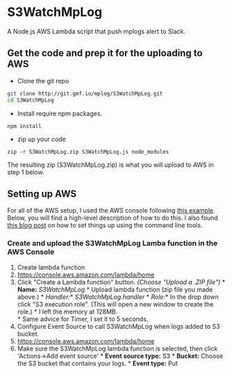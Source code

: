# S3WatchMpLog
A Node.js AWS Lambda script that push mplogs alert to Slack.

## Get the code and prep it for the uploading to AWS
* Clone the git repo
```bash
git clone http://git.gmf.io/mplog/S3WatchMpLog.git
cd S3WatchMpLog
```

* Install require npm packages.
```
npm install
```
* zip up your code
```
zip -r S3WatchMpLog.zip S3WatchMpLog.js node_modules
```
The resulting zip (S3WatchMpLog.zip) is what you will upload to AWS in step 1 below.

## Setting up AWS
For all of the AWS setup, I used the AWS console following [this example](http://docs.aws.amazon.com/lambda/latest/dg/getting-started-amazons3-events.html).  Below, you will find a high-level description of how to do this.  I also found [this blog post](http://alestic.com/2014/11/aws-lambda-cli) on how to set things up using the command line tools.

### Create and upload the S3WatchMpLog Lamba function in the AWS Console
1. Create lambda function
  1. https://console.aws.amazon.com/lambda/home
  2. Click "Create a Lambda function" button. *(Choose "Upload a .ZIP file")*
    * **Name:** *S3WatchMpLog*
    * Upload lambda function (zip file you made above.)
    * **Handler*:** *S3WatchMpLog.handler*
    * **Role*:** In the drop down click "S3 execution role". (This will open a new window to create the role.)
    * I left the memory at 128MB.  
    * Same advice for Timer, I set it to 5 seconds.
2. Configure Event Source to call S3WatchMpLog when logs added to S3 bucket.
  1. https://console.aws.amazon.com/lambda/home
  2. Make sure the S3WatchMpLog lambda function is selected, then click 'Actions->Add event source'
    * **Event source type:** S3
    * **Bucket:** Choose the S3 bucket that contains your logs.
    * **Event type:** Put


